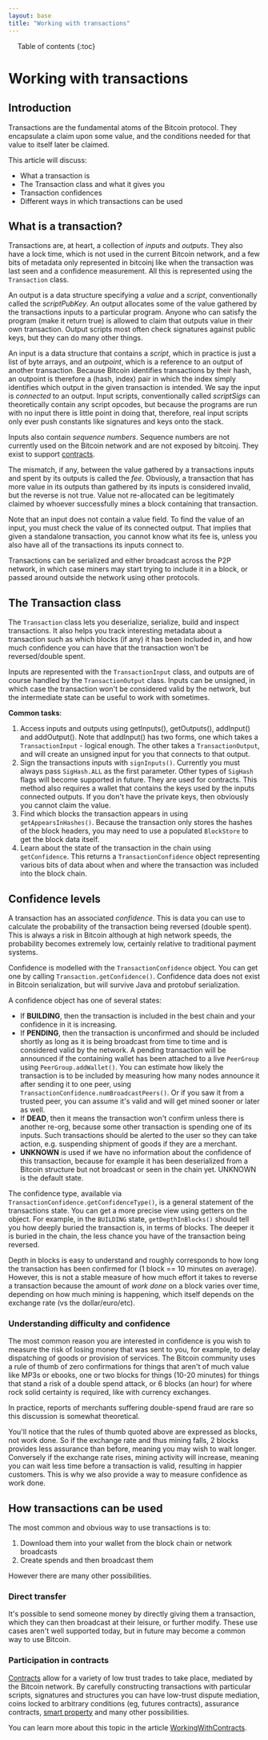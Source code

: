 ```yaml
---
layout: base
title: "Working with transactions"
---
```


<div markdown="1" id="toc" class="toc"><div markdown="1">

* Table of contents
{:toc}

</div></div>

<div markdown="1" class="toccontent">

# Working with transactions

## Introduction

Transactions are the fundamental atoms of the Bitcoin protocol. They encapsulate a claim upon some value, and the conditions needed for that value to itself later be claimed.

This article will discuss:

 * What a transaction is
 * The Transaction class and what it gives you
 * Transaction confidences
 * Different ways in which transactions can be used

## What is a transaction?

Transactions are, at heart, a collection of _inputs_ and _outputs_. They also have a lock time, which is not used in the current Bitcoin network, and a few bits of metadata only represented in bitcoinj like when the transaction was last seen and a confidence measurement. All this is represented using the `Transaction` class.

An output is a data structure specifying a _value_ and a _script_, conventionally called the _scriptPubKey_. An output allocates some of the value gathered by the transactions inputs to a particular program. Anyone who can satisfy the program (make it return true) is allowed to claim that outputs value in their own transaction. Output scripts most often check signatures against public keys, but they can do many other things.

An input is a data structure that contains a _script_, which in practice is just a list of byte arrays, and an _outpoint_, which is a reference to an output of another transaction. Because Bitcoin identifies transactions by their hash, an outpoint is therefore a (hash, index) pair in which the index simply identifies which output in the given transaction is intended. We say the input is _connected_ to an output. Input scripts, conventionally called _scriptSigs_ can theoretically contain any script opcodes, but because the programs are run with no input there is little point in doing that, therefore, real input scripts only ever push constants like signatures and keys onto the stack.

Inputs also contain _sequence numbers_. Sequence numbers are not currently used on the Bitcoin network and are not exposed by bitcoinj. They exist to support [contracts](https://en.bitcoin.it/wiki/Contracts).

The mismatch, if any, between the value gathered by a transactions inputs and spent by its outputs is called the _fee_. Obviously, a transaction that has more value in its outputs than gathered by its inputs is considered invalid, but the reverse is not true. Value not re-allocated can be legitimately claimed by whoever successfully mines a block containing that transaction.

Note that an input does not contain a value field. To find the value of an input, you must check the value of its connected output. That implies that given a standalone transaction, you cannot know what its fee is, unless you also have all of the transactions its inputs connect to.

Transactions can be serialized and either broadcast across the P2P network, in which case miners may start trying to include it in a block, or passed around outside the network using other protocols.

## The Transaction class

The `Transaction` class lets you deserialize, serialize, build and inspect transactions. It also helps you track interesting metadata about a transaction such as which blocks (if any) it has been included in, and how much confidence you can have that the transaction won't be reversed/double spent.

Inputs are represented with the `TransactionInput` class, and outputs are of course handled by the `TransactionOutput` class. Inputs can be unsigned, in which case the transaction won't be considered valid by the network, but the intermediate state can be useful to work with sometimes.

**Common tasks**:

1. Access inputs and outputs using getInputs(), getOutputs(), addInput() and addOutput(). Note that addInput() has two forms, one which takes a `TransactionInput` - logical enough. The other takes a `TransactionOutput`, and will create an unsigned input for you that connects to that output.
2. Sign the transactions inputs with `signInputs()`. Currently you must always pass `SigHash.ALL` as the first parameter. Other types of `SigHash` flags will become supported in future. They are used for contracts. This method also requires a wallet that contains the keys used by the inputs connected outputs. If you don't have the private keys, then obviously you cannot claim the value.
3. Find which blocks the transaction appears in using `getAppearsInHashes()`. Because the transaction only stores the hashes of the block headers, you may need to use a populated `BlockStore` to get the block data itself.
4. Learn about the state of the transaction in the chain using `getConfidence`. This returns a `TransactionConfidence` object representing various bits of data about when and where the transaction was included into the block chain.

## Confidence levels

A transaction has an associated _confidence_. This is data you can use to calculate the probability of the transaction being reversed (double spent). This is always a risk in Bitcoin although at high network speeds, the probability becomes extremely low, certainly relative to traditional payment systems.

Confidence is modelled with the `TransactionConfidence` object. You can get one by calling `Transaction.getConfidence()`. Confidence data does not exist in Bitcoin serialization, but will survive Java and protobuf serialization. 

A confidence object has one of several states:

* If **BUILDING**, then the transaction is included in the best chain and your confidence in it is increasing.
* If **PENDING**, then the transaction is unconfirmed and should be included shortly as long as it is being broadcast from time to time and is considered valid by the network. A pending transaction will be announced if the containing wallet has been attached to a live `PeerGroup` using `PeerGroup.addWallet()`. You can estimate how likely the transaction is to be included by measuring how many nodes announce it after sending it to one peer, using `TransactionConfidence.numBroadcastPeers()`. Or if you saw it from a trusted peer, you can assume it's valid and will get mined sooner or later as well. 
* If **DEAD**, then it means the transaction won't confirm unless there is another re-org, because some other transaction is spending one of its inputs. Such transactions should be alerted to the user so they can take action, e.g. suspending shipment of goods if they are a merchant.
* **UNKNOWN** is used if we have no information about the confidence of this transaction, because for example it has been deserialized from a Bitcoin structure but not broadcast or seen in the chain yet. UNKNOWN is the default state.

The confidence type, available via `TransactionConfidence.getConfidenceType()`, is a general statement of the transactions state. You can get a more precise view using getters on the object. For example, in the `BUILDING` state, `getDepthInBlocks()` should tell you how deeply buried the transaction is, in terms of blocks. The deeper it is buried in the chain, the less chance you have of the transaction being reversed.

Depth in blocks is easy to understand and roughly corresponds to how long the transaction has been confirmed for (1 block == 10 minutes on average). However, this is not a stable measure of how much effort it takes to reverse a transaction because the amount of _work done_ on a block varies over time, depending on how much mining is happening, which itself depends on the exchange rate (vs the dollar/euro/etc).

### Understanding difficulty and confidence

The most common reason you are interested in confidence is you wish to measure the risk of losing money that was sent to you, for example, to delay dispatching of goods or provision of services. The Bitcoin community uses a rule of thumb of zero confirmations for things that aren't of much value like MP3s or ebooks, one or two blocks for things (10-20 minutes) for things that stand a risk of a double spend attack, or 6 blocks (an hour) for where rock solid certainty is required, like with currency exchanges.

In practice, reports of merchants suffering double-spend fraud are rare so this discussion is somewhat theoretical.

You'll notice that the rules of thumb quoted above are expressed as blocks, not work done. So if the exchange rate and thus mining falls, 2 blocks provides less assurance than before, meaning you may wish to wait longer. Conversely if the exchange rate rises, mining activity will increase, meaning you can wait less time before a transaction is valid, resulting in happier customers. This is why we also provide a way to measure confidence as work done.

## How transactions can be used

The most common and obvious way to use transactions is to:

1. Download them into your wallet from the block chain or network broadcasts
2. Create spends and then broadcast them

However there are many other possibilities.

### Direct transfer

It's possible to send someone money by directly giving them a transaction, which they can then broadcast at their leisure, or further modify. These use cases aren't well supported today, but in future may become a common way to use Bitcoin.

### Participation in contracts

[Contracts](https://en.bitcoin.it/wiki/Contracts) allow for a variety of low trust trades to take place, mediated by the Bitcoin network. By carefully constructing transactions with particular scripts, signatures and structures you can have low-trust dispute mediation, coins locked to arbitrary conditions (eg, futures contracts), assurance contracts, [smart property](https://en.bitcoin.it/wiki/Smart_Property) and many other possibilities.

You can learn more about this topic in the article [WorkingWithContracts](working-with-contracts).

</div>

